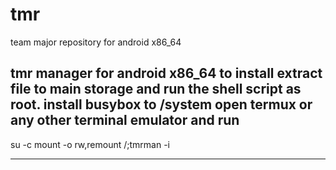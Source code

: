 # tmr
team major repository for android x86_64


tmr manager for android x86_64
to install extract file to main storage and run the shell script as root.
install busybox to /system
open termux or any other terminal emulator and run
--------------------------------------
su -c mount -o rw,remount /;tmrman -i

--------------------------------------
